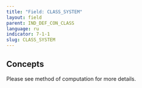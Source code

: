 ```yaml
---
title: "Field: CLASS_SYSTEM"
layout: field
parent: IND_DEF_CON_CLASS
language: ru
indicator: 7-1-1
slug: CLASS_SYSTEM
---
```

## Concepts

Please see method of computation for more details.